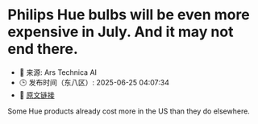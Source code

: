 # Philips Hue bulbs will be even more expensive in July. And it may not end there.
- 📅 来源: Ars Technica AI
- 🕒 发布时间（东八区）: 2025-06-25 04:07:34
- 🔗 [原文链接](https://arstechnica.com/gadgets/2025/06/philips-hue-bulbs-will-be-even-more-expensive-in-july-and-it-may-not-end-there/)

Some Hue products already cost more in the US than they do elsewhere.